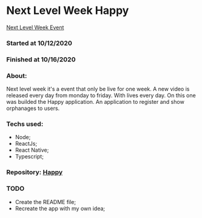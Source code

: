 # Next Level Week Happy
[Next Level Week Event](https://nextlevelweek.com/)

### Started at 10/12/2020
### Finished at 10/16/2020

### About:

Next level week it's a event that only be live for one week.
A new video is released every day from monday to friday. With lives every day.
On this one was builded the Happy application. An application to register and show orphanages to users.

### Techs used:

* Node;
* ReactJs;
* React Native;
* Typescript;

### Repository: [Happy](https://github.com/everton-araujo/nwl-happy)

### TODO

* Create the README file;
* Recreate the app with my own idea;
